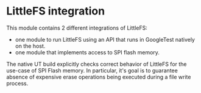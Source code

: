 # LittleFS integration

This module contains 2 different integrations of LittleFS:

- one module to run LittleFS using an API that runs in GoogleTest natively on the host.
- one module that implements access to SPI flash memory.

The native UT build explicitly checks correct behavior of LittleFS for the use-case of SPI Flash memory.
In particular, it's goal is to guarantee absence of expensive erase operations being executed during a 
file write process.